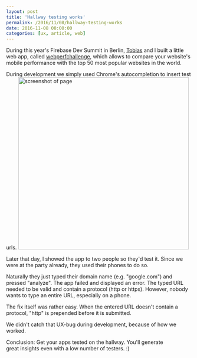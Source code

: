 ```yaml
---
layout: post
title: 'Hallway testing works'
permalink: /2016/11/08/hallway-testing-works
date: 2016-11-08 00:00:00
categories: [ux, article, web]
---
```


During this year's Firebase Dev Summit in Berlin, [Tobias](https://twitter.com/tobiasbales 'https://twitter.com/tobiasbales') and I built a little web app, called [webperfchallenge](https://webperfchallenge.com/ 'https://webperfchallenge.com/'), which allows to compare your website's mobile performance with the top 50 most popular websites in the world.

During development we simply used Chrome's autocompletion to insert test urls.
<img src="https://image.jimcdn.com/app/cms/image/transf/dimension=462x1024:format=png/path/se42d1516dcb4082b/image/i62270ef81557ac8e/version/1478626142/image.png"
height="467"
width="462"
alt="screenshot of page" />

Later that day, I showed the app to two people so they'd test it. Since we were at the party already, they used their phones to do so.

Naturally they just typed their domain name (e.g. "google.com") and pressed "analyze".
The app failed and displayed an error. The typed URL needed to be valid and contain a protocol (http or https). However, nobody wants to type an entire URL, especially on a phone.

The fix itself was rather easy. When the entered URL doesn't contain a protocol, "http" is prepended before it is submitted.

We didn't catch that UX-bug during development, because of how we worked.

Conclusion: Get your apps tested on the hallway. You'll generate great insights even with a low number of testers. :)
